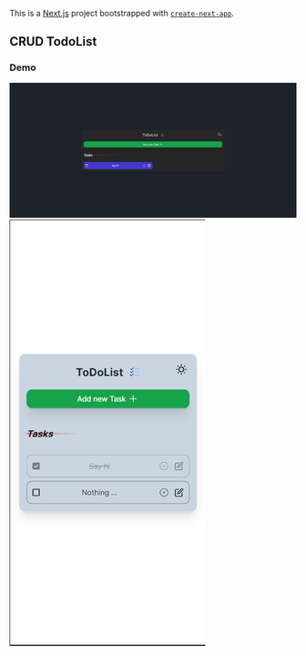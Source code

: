 This is a [Next.js](https://nextjs.org/) project bootstrapped with [`create-next-app`](https://github.com/vercel/next.js/tree/canary/packages/create-next-app).

## CRUD TodoList 

### Demo
![Desktop Demo](todopc.png)
![Mobile Demo](todoph.png)
